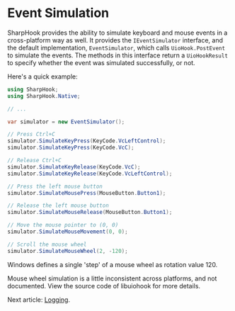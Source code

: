 # Event Simulation

SharpHook provides the ability to simulate keyboard and mouse events in a cross-platform way as well. It provides the
`IEventSimulator` interface, and the default implementation, `EventSimulator`, which calls `UioHook.PostEvent` to
simulate the events. The methods in this interface return a `UioHookResult` to specify whether the event was simulated
successfully, or not.

Here's a quick example:

```C#
using SharpHook;
using SharpHook.Native;

// ...

var simulator = new EventSimulator();

// Press Ctrl+C
simulator.SimulateKeyPress(KeyCode.VcLeftControl);
simulator.SimulateKeyPress(KeyCode.VcC);

// Release Ctrl+C
simulator.SimulateKeyRelease(KeyCode.VcC);
simulator.SimulateKeyRelease(KeyCode.VcLeftControl);

// Press the left mouse button
simulator.SimulateMousePress(MouseButton.Button1);

// Release the left mouse button
simulator.SimulateMouseRelease(MouseButton.Button1);

// Move the mouse pointer to (0, 0)
simulator.SimulateMouseMovement(0, 0);

// Scroll the mouse wheel
simulator.SimulateMouseWheel(2, -120);
```

Windows defines a single 'step' of a mouse wheel as rotation value 120.

Mouse wheel simulation is a little inconsistent across platforms, and not documented. View the source code of libuiohook
for more details.

Next article: [Logging](logging.md).
